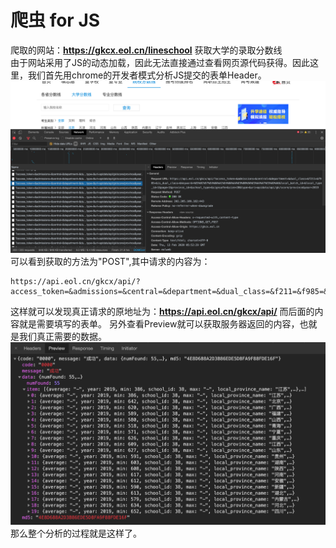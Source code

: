 # 爬虫 for JS
爬取的网站：**https://gkcx.eol.cn/lineschool**  获取大学的录取分数线  
由于网站采用了JS的动态加载，因此无法直接通过查看网页源代码获得。因此这里，我们首先用chrome的开发者模式分析JS提交的表单Header。
![avatar](imgs/parse_post.png)
可以看到获取的方法为"POST",其中请求的内容为：
```
https://api.eol.cn/gkcx/api/?access_token=&admissions=&central=&department=&dual_class=&f211=&f985=&is_dual_class=&keyword=%E5%8C%97%E4%BA%AC%E4%BA%A4%E9%80%9A%E5%A4%A7%E5%AD%A6&local_batch_id=&local_type_id=1&page=1&province_id=&school_type=&signsafe=&size=20&type=&uri=apidata/api/gk/score/province&year=2019
```
这样就可以发现真正请求的原地址为：**https://api.eol.cn/gkcx/api/** 而后面的内容就是需要填写的表单。
另外查看Preview就可以获取服务器返回的内容，也就是我们真正需要的数据。
![avatar](imgs/response.png)
那么整个分析的过程就是这样了。

